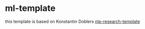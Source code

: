 # ml-template

this template is based on Konstantin Doblers [nlp-research-template](https://github.com/konstantinjdobler/nlp-research-template/blob/main/src/model.py)